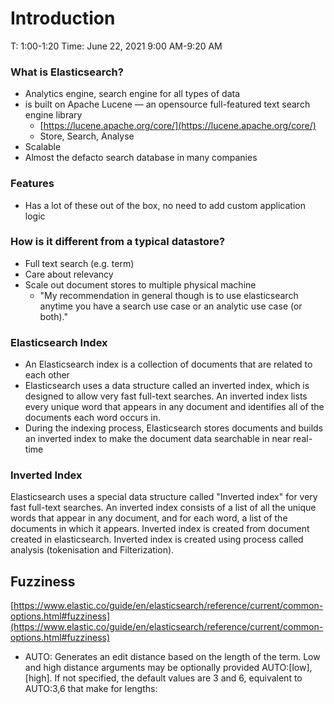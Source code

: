 # Introduction

T: 1:00-1:20
Time: June 22, 2021 9:00 AM-9:20 AM

### What is Elasticsearch?

- Analytics engine, search engine for all types of data
- is built on Apache Lucene — an opensource full-featured text search engine library
    - [https://lucene.apache.org/core/](https://lucene.apache.org/core/)
    - Store, Search, Analyse
- Scalable
- Almost the defacto search database in many companies

### Features

- Has a lot of these out of the box, no need to add custom application logic

### How is it different from a typical datastore?

- Full text search (e.g. term)
- Care about relevancy
- Scale out document stores to multiple physical machine
    - "My recommendation in general though is to use elasticsearch anytime you have a search use case or an analytic use case (or both)."

### Elasticsearch Index

- An Elasticsearch index is a collection of documents that are related to each other
- Elasticsearch uses a data structure called an inverted index, which is designed to allow very fast full-text searches. An inverted index lists every unique word that appears in any document and identifies all of the documents each word occurs in.
- During the indexing process, Elasticsearch stores documents and builds an inverted index to make the document data searchable in near real-time

### Inverted Index

Elasticsearch uses a special data structure called "Inverted index" for very fast full-text searches. An inverted index consists of a list of all the unique words that appear in any document, and for each word, a list of the documents in which it appears. Inverted index is created from document created in elasticsearch. Inverted index is created using process called analysis (tokenisation and Filterization).

## Fuzziness

[https://www.elastic.co/guide/en/elasticsearch/reference/current/common-options.html#fuzziness](https://www.elastic.co/guide/en/elasticsearch/reference/current/common-options.html#fuzziness)

- AUTO: Generates an edit distance based on the length of the term. Low and high distance arguments may be optionally provided AUTO:[low],[high]. If not specified, the default values are 3 and 6, equivalent to AUTO:3,6 that make for lengths: